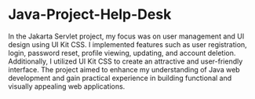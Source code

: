 # Java-Project-Help-Desk
In the Jakarta Servlet project, my focus was on user management and UI design using UI Kit CSS. I implemented features such as user registration, login, password reset, profile viewing, updating, and account deletion. Additionally, I utilized UI Kit CSS to create an attractive and user-friendly interface. The project aimed to enhance my understanding of Java web development and gain practical experience in building functional and visually appealing web applications.
